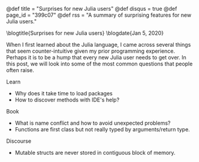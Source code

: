 @def title = "Surprises for new Julia users"
@def disqus = true
@def page_id = "399c07"
@def rss = "A summary of surprising features for new Julia users."

\blogtitle{Surprises for new Julia users}
\blogdate{Jan 5, 2020}

When I first learned about the Julia language, I came across several things that seem counter-intuitive given my prior programming experience.  Perhaps it is to be a hump that every new Julia user needs to get over.  In this post, we will look into some of
the most common questions that people often raise.

Learn
- Why does it take time to load packages
- How to discover methods with IDE's help?

Book
- What is name conflict and how to avoid unexpected problems?
- Functions are first class but not really typed by arguments/return type.

Discourse
- Mutable structs are never stored in contiguous block of memory.
